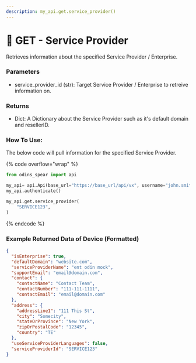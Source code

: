 ```yaml
---
description: my_api.get.service_provider()
---
```


# 🏢️ GET - Service Provider

Retrieves information about the specified Service Provider / Enterprise.

### Parameters&#x20;

* service_provider_id (str): Target Service Provider / Enterprise to retreive information on.&#x20;

### Returns

* Dict: A Dictionary about the Service Provider such as it's default domain and resellerID.

### How To Use:

The below code will pull information for the specified Service Provider.

{% code overflow="wrap" %}
```python
from odins_spear import api

my_api= api.Api(base_url="https://base_url/api/vx", username="john.smith", password="ODIN_INSTANCE_1")
my_api.authenticate()

my_api.get.service_provider(
    "SERVICE123",
)
```
{% endcode %}

### Example Returned Data of Device (Formatted)

```json
{
  "isEnterprise": true,
  "defaultDomain": "website.com",
  "serviceProviderName": "ent odin mock",
  "supportEmail": "email@domain.com",
  "contact": {
    "contactName": "Contact Team",
    "contactNumber": "111-111-1111",
    "contactEmail": "email@domain.com"
  },
  "address": {
    "addressLine1": "111 This St",
    "city": "Somecity",
    "stateOrProvince": "New York",
    "zipOrPostalCode": "12345",
    "country": "TE"
  },
  "useServiceProviderLanguages": false,
  "serviceProviderId": "SERVICE123"
}
```